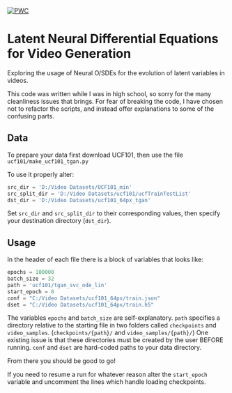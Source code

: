 [![PWC](https://img.shields.io/endpoint.svg?url=https://paperswithcode.com/badge/latent-neural-differential-equations-for/video-generation-on-ucf-101-16-frames-64x64)](https://paperswithcode.com/sota/video-generation-on-ucf-101-16-frames-64x64?p=latent-neural-differential-equations-for)

# Latent Neural Differential Equations for Video Generation
Exploring the usage of Neural O/SDEs for the evolution of latent variables in videos.

This code was written while I was in high school, so sorry for the many cleanliness issues that brings. For fear of breaking the code, I have chosen not to refactor the scripts, and instead offer explanations to some of the confusing parts. 

## Data

To prepare your data first download UCF101, then use the file `ucf101/make_ucf101_tgan.py`

To use it properly alter:

```python
src_dir = 'D:/Video Datasets/UCF101_min'
src_split_dir = 'D:/Video Datasets/ucf101/ucfTrainTestList'
dst_dir = 'D:/Video Datasets/ucf101_64px_tgan'
```

Set `src_dir` and `src_split_dir` to their corresponding values, then specify your destination directory (`dst_dir`).

## Usage

In the header of each file there is a block of variables that looks like:
```python
epochs = 100000
batch_size = 32
path = 'ucf101/tgan_svc_ode_lin'
start_epoch = 0
conf = "C:/Video Datasets/ucf101_64px/train.json"
dset = "C:/Video Datasets/ucf101_64px/train.h5"
```

The variables `epochs` and `batch_size` are self-explanatory. `path` specifies a directory relative to the starting file in two folders called `checkpoints` and `video_samples`. (`checkpoints/{path}/` and `video_samples/{path}/`) One existing issue is that these directories must be created by the user BEFORE running. `conf` and `dset` are hard-coded paths to your data directory.

From there you should be good to go!

If you need to resume a run for whatever reason alter the `start_epoch` variable and uncomment the lines which handle loading checkpoints.
